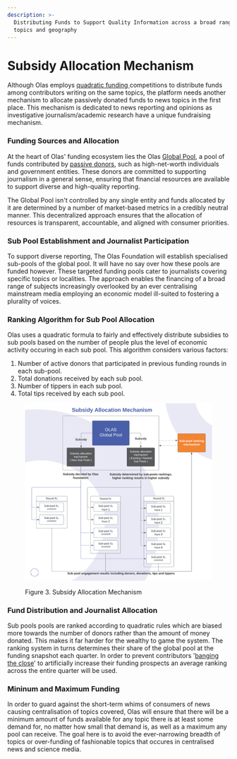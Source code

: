 ```yaml
---
description: >-
  Distributing Funds to Support Quality Information across a broad range of
  topics and geography
---
```


# Subsidy Allocation Mechanism

Although Olas employs [quadratic funding ](./)competitions to distribute funds among contributors writing on the same topics, the platform needs another mechanism to allocate passively donated funds to news topics in the first place. This mechanism is dedicated to news reporting and opinions as investigative journalism/academic research have a unique fundraising mechanism.&#x20;

### **Funding Sources and Allocation**

At the heart of Olas' funding ecosystem lies the Olas [Global Pool](global-pool.md), a pool of funds contributed by [passive donors](broken-reference), such as high-net-worth individuals and government entities. These donors are committed to supporting journalism in a general sense, ensuring that financial resources are available to support diverse and high-quality reporting.

The Global Pool isn't controlled by any single entity and funds allocated by it are determined by a number of market-based metrics in a credibly neutral manner. This decentralized approach ensures that the allocation of resources is transparent, accountable, and aligned with consumer priorities.

### **Sub Pool Establishment and Journalist Participation**

To support diverse reporting, The Olas Foundation will establish specialised sub-pools of the global pool. It will have no say over how these pools are funded however. These targeted funding pools cater to journalists covering specific topics or localities. The approach enables the financing of a broad range of subjects increasingly overlooked by an ever centralising mainstream media employing an economic model ill-suited to fostering a plurality of voices.&#x20;

### **Ranking Algorithm for Sub Pool Allocation**

Olas uses a quadratic formula to fairly and effectively distribute subsidies to sub pools based on the number of people plus the level of economic activity occuring in each sub pool. This algorithm considers various factors:

1. Number of active donors that participated in previous funding rounds in each sub-pool.
2. Total donations received by each sub pool.
3. Number of tippers in each sub pool.
4. Total tips received by each sub pool.

<figure><img src="../../.gitbook/assets/Subsidy Allocation Mechanism (1).png" alt=""><figcaption><p>Figure 3. Subsidy Allocation Mechanism</p></figcaption></figure>

### **Fund Distribution and Journalist Allocation**

Sub pools pools are ranked according to quadratic rules which are biased more towards the number of donors rather than the amount of money donated. This makes it far harder for the wealthy to game the system. The ranking system in turns determines their share of the global pool at the funding snapshot each quarter. In order to prevent contributors '[banging the close](https://www.marketswiki.com/wiki/Banging\_the\_Close)' to artificially increase their funding prospects an average ranking across the entire quarter will be used.&#x20;

### **Mininum and Maximum Funding**

In order to guard against the short-term whims of consumers of news causing centralisation of topics covered, Olas will ensure that there will be a minimum amount of funds available for any topic there is at least some demand for, no matter how small that demand is, as well as a maximum any pool can receive. The goal here is to avoid the ever-narrowing breadth of topics or over-funding of fashionable topics that occures in centralised news and science media.  &#x20;
